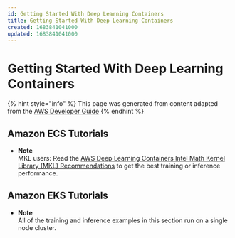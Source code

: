 ```yaml
---
id: Getting Started With Deep Learning Containers
title: Getting Started With Deep Learning Containers
created: 1683841041000
updated: 1683841041000
---
```

# Getting Started With Deep Learning Containers

{% hint style="info" %}
This page was generated from content adapted from the [AWS Developer Guide](https://github.com/awsdocs/aws-deep-learning-containers.git)
{% endhint %}

## Amazon ECS Tutorials

- **Note**  
MKL users: Read the [AWS Deep Learning Containers Intel Math Kernel Library \(MKL\) Recommendations](deep-learning-containers-mkl.md) to get the best training or inference performance\.


## Amazon EKS Tutorials

- **Note**  
All of the training and inference examples in this section run on a single node cluster\.

